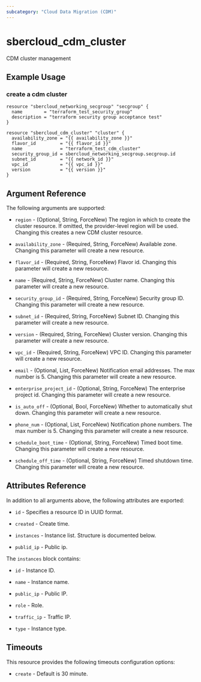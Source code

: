 ```yaml
---
subcategory: "Cloud Data Migration (CDM)"
---
```


# sbercloud\_cdm\_cluster

CDM cluster management

## Example Usage

### create a cdm cluster

```hcl
resource "sbercloud_networking_secgroup" "secgroup" {
  name        = "terraform_test_security_group"
  description = "terraform security group acceptance test"
}

resource "sbercloud_cdm_cluster" "cluster" {
  availability_zone = "{{ availability_zone }}"
  flavor_id         = "{{ flavor_id }}"
  name              = "terraform_test_cdm_cluster"
  security_group_id = sbercloud_networking_secgroup.secgroup.id
  subnet_id         = "{{ network_id }}"
  vpc_id            = "{{ vpc_id }}"
  version           = "{{ version }}"
}
```

## Argument Reference

The following arguments are supported:

* `region` - (Optional, String, ForceNew) The region in which to create the cluster resource. If omitted, the provider-level region will be used. Changing this creates a new CDM cluster resource.

* `availability_zone` - (Required, String, ForceNew) Available zone.  Changing this parameter will create a new resource.

* `flavor_id` - (Required, String, ForceNew) Flavor id.  Changing this parameter will create a new resource.

* `name` - (Required, String, ForceNew) Cluster name.  Changing this parameter will create a new resource.

* `security_group_id` - (Required, String, ForceNew) Security group ID.  Changing this parameter will create a new resource.

* `subnet_id` - (Required, String, ForceNew) Subnet ID.  Changing this parameter will create a new resource.

* `version` - (Required, String, ForceNew) Cluster version.  Changing this parameter will create a new resource.

* `vpc_id` - (Required, String, ForceNew) VPC ID.  Changing this parameter will create a new resource.

* `email` - (Optional, List, ForceNew) Notification email addresses. The max number is 5.  Changing this parameter will create a new resource.

* `enterprise_project_id` - (Optional, String, ForceNew) The enterprise project id.  Changing this parameter will create a new resource.

* `is_auto_off` - (Optional, Bool, ForceNew) Whether to automatically shut down.  Changing this parameter will create a new resource.

* `phone_num` - (Optional, List, ForceNew) Notification phone numbers. The max number is 5.  Changing this parameter will create a new resource.

* `schedule_boot_time` - (Optional, String, ForceNew) Timed boot time.  Changing this parameter will create a new resource.

* `schedule_off_time` - (Optional, String, ForceNew) Timed shutdown time.  Changing this parameter will create a new resource.

## Attributes Reference

In addition to all arguments above, the following attributes are exported:

* `id` - Specifies a resource ID in UUID format.

* `created` - Create time.

* `instances` - Instance list. Structure is documented below.

* `publid_ip` - Public ip.

The `instances` block contains:

* `id` - Instance ID.

* `name` - Instance name.

* `public_ip` - Public IP.

* `role` - Role.

* `traffic_ip` - Traffic IP.

* `type` - Instance type.

## Timeouts
This resource provides the following timeouts configuration options:
- `create` - Default is 30 minute.

